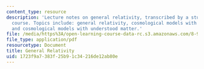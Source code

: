 ```yaml
---
content_type: resource
description: 'Lecture notes on general relativity, transcribed by a student of the
  course. Topics include: general relativity, cosmological models with idealized matter,
  and cosmological models with understood matter.'
file: /media/https%3A/open-learning-course-data-rc.s3.amazonaws.com/8-952-particle-physics-of-the-early-universe-fall-2004/1723f9a7383f25b91c34216de12ab80e_89521.pdf
file_type: application/pdf
resourcetype: Document
title: General Relativity
uid: 1723f9a7-383f-25b9-1c34-216de12ab80e
---
```

